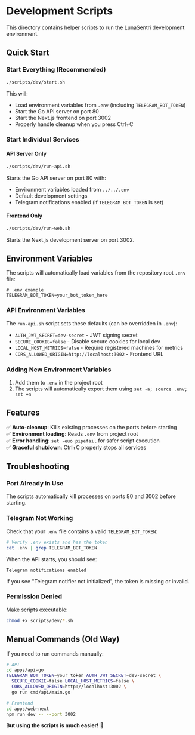 # Development Scripts

This directory contains helper scripts to run the LunaSentri development environment.

## Quick Start

### Start Everything (Recommended)

```bash
./scripts/dev/start.sh
```

This will:

- Load environment variables from `.env` (including `TELEGRAM_BOT_TOKEN`)
- Start the Go API server on port 80
- Start the Next.js frontend on port 3002
- Properly handle cleanup when you press Ctrl+C

### Start Individual Services

#### API Server Only

```bash
./scripts/dev/run-api.sh
```

Starts the Go API server on port 80 with:

- Environment variables loaded from `../../.env`
- Default development settings
- Telegram notifications enabled (if `TELEGRAM_BOT_TOKEN` is set)

#### Frontend Only

```bash
./scripts/dev/run-web.sh
```

Starts the Next.js development server on port 3002.

## Environment Variables

The scripts will automatically load variables from the repository root `.env` file:

```properties
# .env example
TELEGRAM_BOT_TOKEN=your_bot_token_here
```

### API Environment Variables

The `run-api.sh` script sets these defaults (can be overridden in `.env`):

- `AUTH_JWT_SECRET=dev-secret` - JWT signing secret
- `SECURE_COOKIE=false` - Disable secure cookies for local dev
- `LOCAL_HOST_METRICS=false` - Require registered machines for metrics
- `CORS_ALLOWED_ORIGIN=http://localhost:3002` - Frontend URL

### Adding New Environment Variables

1. Add them to `.env` in the project root
2. The scripts will automatically export them using `set -a; source .env; set +a`

## Features

✅ **Auto-cleanup**: Kills existing processes on the ports before starting  
✅ **Environment loading**: Reads `.env` from project root  
✅ **Error handling**: `set -euo pipefail` for safer script execution  
✅ **Graceful shutdown**: Ctrl+C properly stops all services  

## Troubleshooting

### Port Already in Use

The scripts automatically kill processes on ports 80 and 3002 before starting.

### Telegram Not Working

Check that your `.env` file contains a valid `TELEGRAM_BOT_TOKEN`:

```bash
# Verify .env exists and has the token
cat .env | grep TELEGRAM_BOT_TOKEN
```

When the API starts, you should see:

```
Telegram notifications enabled
```

If you see "Telegram notifier not initialized", the token is missing or invalid.

### Permission Denied

Make scripts executable:

```bash
chmod +x scripts/dev/*.sh
```

## Manual Commands (Old Way)

If you need to run commands manually:

```bash
# API
cd apps/api-go
TELEGRAM_BOT_TOKEN=your_token AUTH_JWT_SECRET=dev-secret \
  SECURE_COOKIE=false LOCAL_HOST_METRICS=false \
  CORS_ALLOWED_ORIGIN=http://localhost:3002 \
  go run cmd/api/main.go

# Frontend
cd apps/web-next
npm run dev -- --port 3002
```

**But using the scripts is much easier!** 🚀
